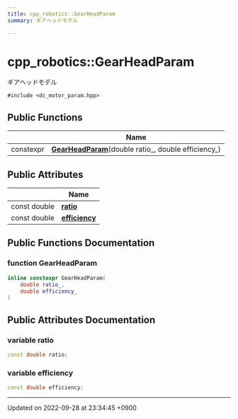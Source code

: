 ```yaml
---
title: cpp_robotics::GearHeadParam
summary: ギアヘッドモデル 

---
```


# cpp_robotics::GearHeadParam



ギアヘッドモデル 


`#include <dc_motor_param.hpp>`

## Public Functions

|                | Name           |
| -------------- | -------------- |
| constexpr | **[GearHeadParam](/cpp_robotics/doxybook/Classes/structcpp__robotics_1_1GearHeadParam/#function-gearheadparam)**(double ratio_, double efficiency_) |

## Public Attributes

|                | Name           |
| -------------- | -------------- |
| const double | **[ratio](/cpp_robotics/doxybook/Classes/structcpp__robotics_1_1GearHeadParam/#variable-ratio)**  |
| const double | **[efficiency](/cpp_robotics/doxybook/Classes/structcpp__robotics_1_1GearHeadParam/#variable-efficiency)**  |

## Public Functions Documentation

### function GearHeadParam

```cpp
inline constexpr GearHeadParam(
    double ratio_,
    double efficiency_
)
```


## Public Attributes Documentation

### variable ratio

```cpp
const double ratio;
```


### variable efficiency

```cpp
const double efficiency;
```


-------------------------------

Updated on 2022-09-28 at 23:34:45 +0900
